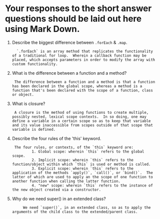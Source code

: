 # Your responses to the short answer questions should be laid out here using Mark Down.
1. Describe the biggest difference between `.forEach` & `.map`.

         `.forEach` is an array method that replicates the functionality of a traditional for loop.  Wherein a callback function may be placed, which accepts parameters in order to modify the array with custom functionality.  


2. What is the difference between a function and a method?

        The difference between a function and a method is that a function has been declared in the global scope, whereas a method is a function that's been declared with the scope of a function, class or object.



3. What is closure?

        A closure is the method of using functions to create multiple, possibly nested, lexical scope contexts.  In so doing, one may define a variable in a certain scope so as to keep that variable and its value inaccessible from scopes outside of that scope that variable is defined. 



4. Describe the four rules of the 'this' keyword.

        The four rules, or contexts, of the `this` keyword are:
                1. Global scope: wherein `this` refers to the global scope.
                2. Implicit scope: wherein `this` refers to the function/object within which `this` is used or method is called.
                3. Explicit scope: wherein `this` refers to the application of the methods `apply()`, `call()`, or `bind()`.  The latter of which are used to apply an the scope of one function to another function when calling the latter function.
                4. "new" scope: wherein `this` refers to the instance of the new object created via a constructor.



5. Why do we need super() in an extended class?

            We need `super()`, in an extended class, so as to apply the arguments of the child class to the extended/parent class. 
